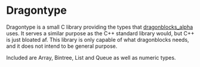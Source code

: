 # Dragontype
Dragontype is a small C library providing the types that [dragonblocks_alpha](https://github.com/dragonblocks/dragonblocks_alpha) uses.
It serves a similar purpose as the C++ standard library would, but C++ is just bloated af.
This library is only capable of what dragonblocks needs, and it does not intend to be general purpose.

Included are Array, Bintree, List and Queue as well as numeric types.

